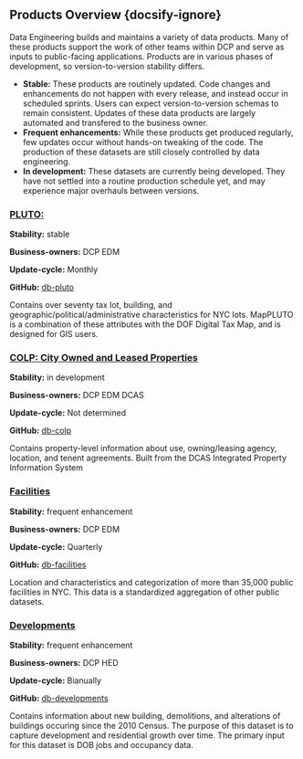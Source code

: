 ## Products Overview {docsify-ignore}

Data Engineering builds and maintains a variety of data products. Many of these products support the work of other teams within DCP and serve as inputs to public-facing applications. Products are in various phases of development, so version-to-version stability differs.

+ **Stable:** These products are routinely updated. Code changes and enhancements do not happen with every release, and instead occur in scheduled sprints. Users can expect version-to-version schemas to remain consistent. Updates of these data products are largely automated and transfered to the business owner.
+ **Frequent enhancements:** While these products get produced regularly, few updates occur without hands-on tweaking of the code. The production of these datasets are still closely controlled by data engineering.
+ **In development:** These datasets are currently being developed. They have not settled into a routine production schedule yet, and may experience major overhauls between versions. 


### [PLUTO: ](/_content/pluto)
**Stability:** <span class="label stable">stable</span> 

**Business-owners:** <span class="label dcp-edm">DCP EDM</span>

**Update-cycle:** Monthly

**GitHub:** [db-pluto](https://github.com/NYCPlanning/db-pluto)

Contains over seventy tax lot, building, and geographic/political/administrative characteristics for NYC lots. MapPLUTO is a combination of these attributes with the DOF Digital Tax Map, and is designed for GIS users. 

### [COLP: City Owned and Leased Properties](/_content/colp) 
**Stability:** <span class="label in-development">in development</span>

**Business-owners:** <span class="label dcp-edm">DCP EDM</span> <span class="label dcas">DCAS</span>

**Update-cycle:** Not determined

**GitHub:** [db-colp](https://github.com/NYCPlanning/db-colp)

Contains property-level information about use, owning/leasing agency, location, and tenent agreements. Built from the DCAS Integrated Property Information System

### [Facilities](/_content/facilities) 
**Stability:** <span class="label enhancing">frequent enhancement</span>

**Business-owners:** <span class="label dcp-edm">DCP EDM</span>

**Update-cycle:** Quarterly

**GitHub:** [db-facilities](https://github.com/NYCPlanning/db-colp)

Location and characteristics and categorization of more than 35,000 public facilities in NYC. This data is a standardized aggregation of other public datasets.


### [Developments](/_content/developments) 
**Stability:** <span class="label enhancing">frequent enhancement</span>

**Business-owners:** <span class="label dcp-hed">DCP HED</span>

**Update-cycle:** Bianually

**GitHub:** [db-developments](https://github.com/NYCPlanning/db-developments)

Contains information about new building, demolitions, and alterations of buildings occuring since the 2010 Census. The purpose of this dataset is to capture development and residential growth over time. The primary input for this dataset is DOB jobs and occupancy data.
